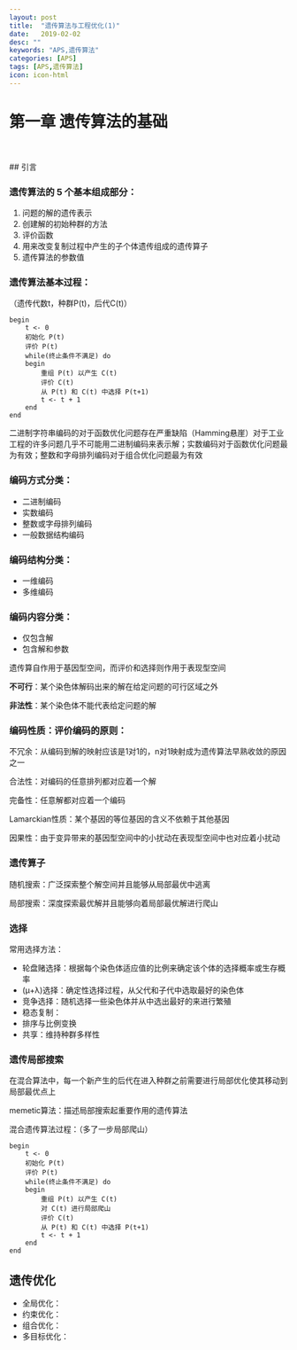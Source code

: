 ```yaml
---
layout: post
title:  "遗传算法与工程优化(1)"
date:   2019-02-02
desc: ""
keywords: "APS,遗传算法"
categories: [APS]
tags: [APS,遗传算法]
icon: icon-html
---
```


# 第一章 遗传算法的基础
<br />

<br />
## 引言
<br />

### 遗传算法的 5 个基本组成部分：

1. 问题的解的遗传表示
2. 创建解的初始种群的方法
3. 评价函数
4. 用来改变复制过程中产生的子个体遗传组成的遗传算子
5. 遗传算法的参数值

### 遗传算法基本过程：

（遗传代数t，种群P(t)，后代C(t)）

```
begin
	t <- 0
	初始化 P(t)
	评价 P(t)
	while(终止条件不满足) do
	begin
		重组 P(t) 以产生 C(t)
		评价 C(t)
		从 P(t) 和 C(t) 中选择 P(t+1)
		t <- t + 1
	end
end
```


二进制字符串编码的对于函数优化问题存在严重缺陷（Hamming悬崖）对于工业工程的许多问题几乎不可能用二进制编码来表示解；实数编码对于函数优化问题最为有效；整数和字母排列编码对于组合优化问题最为有效

### 编码方式分类：

+ 二进制编码
+ 实数编码
+ 整数或字母排列编码
+ 一般数据结构编码

### 编码结构分类：

+ 一维编码
+ 多维编码

### 编码内容分类：

+ 仅包含解
+ 包含解和参数

遗传算自作用于基因型空间，而评价和选择则作用于表现型空间

**不可行**：某个染色体解码出来的解在给定问题的可行区域之外

**非法性**：某个染色体不能代表给定问题的解

### 编码性质：评价编码的原则：

不冗余：从编码到解的映射应该是1对1的，n对1映射成为遗传算法早熟收敛的原因之一

合法性：对编码的任意排列都对应着一个解

完备性：任意解都对应着一个编码

Lamarckian性质：某个基因的等位基因的含义不依赖于其他基因

因果性：由于变异带来的基因型空间中的小扰动在表现型空间中也对应着小扰动

### 遗传算子

随机搜索：广泛探索整个解空间并且能够从局部最优中逃离

局部搜索：深度探索最优解并且能够向着局部最优解进行爬山

### 选择

常用选择方法：

+ 轮盘赌选择：根据每个染色体适应值的比例来确定该个体的选择概率或生存概率
+ (μ+λ)选择：确定性选择过程，从父代和子代中选取最好的染色体
+ 竞争选择：随机选择一些染色体并从中选出最好的来进行繁殖
+ 稳态复制：
+ 排序与比例变换
+ 共享：维持种群多样性

### 遗传局部搜索

在混合算法中，每一个新产生的后代在进入种群之前需要进行局部优化使其移动到局部最优点上

memetic算法：描述局部搜索起重要作用的遗传算法

混合遗传算法过程：（多了一步局部爬山）

```
begin 
	t <- 0
	初始化 P(t)
	评价 P(t)
	while(终止条件不满足) do
	begin
		重组 P(t) 以产生 C(t)
		对 C(t) 进行局部爬山
		评价 C(t)
		从 P(t) 和 C(t) 中选择 P(t+1)
		t <- t + 1
	end
end
```

## 遗传优化

+ 全局优化：
+ 约束优化：
+ 组合优化：
+ 多目标优化：



